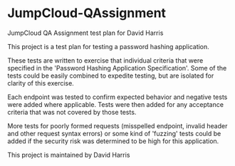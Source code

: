 # JumpCloud-QAssignment
JumpCloud QA Assignment test plan for David Harris

This project is a test plan for testing a password hashing application.

These tests are written to exercise that individual criteria that were specified in the 'Password Hashing Application Specification'.  Some of the tests could be easily combined to expedite testing, but are isolated for clarity of this exercise.  

Each endpoint was tested to confirm expected behavior and negative tests were added where applicable.  Tests were then added for any acceptance criteria that was not covered by those tests.

More tests for poorly formed requests (misspelled endpoint, invalid header and other request syntax errors) or some kind of 'fuzzing' tests could be added if the security risk was determined to be high for this application.  


This project is maintained by David Harris
